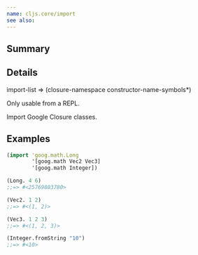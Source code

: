 ```yaml
---
name: cljs.core/import
see also:
---
```


## Summary

## Details

import-list => (closure-namespace constructor-name-symbols*)

Only usable from a REPL.

Import Google Closure classes.

## Examples

```clj
(import 'goog.math.Long
        '[goog.math Vec2 Vec3]
        '[goog.math Integer])

(Long. 4 6)
;;=> #<25769803780>

(Vec2. 1 2)
;;=> #<(1, 2)>

(Vec3. 1 2 3)
;;=> #<(1, 2, 3)>

(Integer.fromString "10")
;;=> #<10>
```
